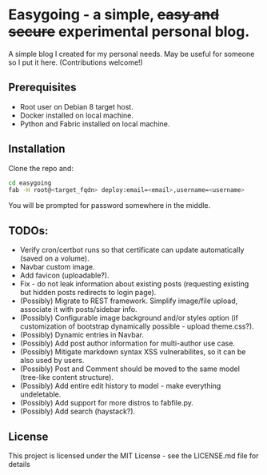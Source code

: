 # Easygoing - a simple, ~~easy and secure~~ experimental personal blog.
A simple blog I created for my personal needs. May be useful for someone so I put it here. (Contributions welcome!)

## Prerequisites
- Root user on Debian 8 target host.
- Docker installed on local machine.
- Python and Fabric installed on local machine. 

## Installation
Clone the repo and:
```bash
cd easygoing
fab -H root@<target_fqdn> deploy:email=<email>,username=<username> 
```
You will be prompted for password somewhere in the middle.

## TODOs: 
- Verify cron/certbot runs so that certificate can update automatically (saved on a volume).
- Navbar custom image.
- Add favicon (uploadable?).
- Fix - do not leak information about existing posts (requesting existing but hidden posts redirects to login page).
- (Possibly) Migrate to REST framework. Simplify image/file upload, associate it with posts/sidebar info. 
- (Possibly) Configurable image background and/or styles option (if customization of bootstrap dynamically possible - upload theme.css?).
- (Possibly) Dynamic entries in Navbar.
- (Possibly) Add post author information for multi-author use case.
- (Possibly) Mitigate markdown syntax XSS vulnerabilites, so it can be also used by users.
- (Possibly) Post and Comment should be moved to the same model (tree-like content structure).
- (Possibly) Add entire edit history to model - make everything undeletable.
- (Possibly) Add support for more distros to fabfile.py.
- (Possibly) Add search (haystack?).

## License
This project is licensed under the MIT License - see the LICENSE.md file for details
